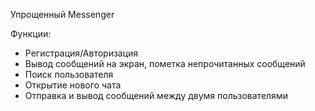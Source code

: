 Упрощенный Messenger <br/>

Функции: 
- Регистрация/Авторизация
- Вывод сообщений на экран, пометка непрочитанных сообщений
- Поиск пользователя
- Открытие нового чата
- Отправка и вывод сообщений между двумя пользователями
